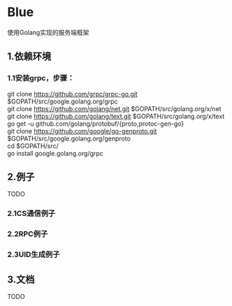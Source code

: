 # Blue 
使用Golang实现的服务端框架

## 1.依赖环境  
### 1.1安装grpc，步骤：  
git clone https://github.com/grpc/grpc-go.git $GOPATH/src/google.golang.org/grpc  
git clone https://github.com/golang/net.git $GOPATH/src/golang.org/x/net  
git clone https://github.com/golang/text.git $GOPATH/src/golang.org/x/text  
go get -u github.com/golang/protobuf/{proto,protoc-gen-go}  
git clone https://github.com/google/go-genproto.git $GOPATH/src/google.golang.org/genproto  
cd $GOPATH/src/  
go install google.golang.org/grpc  

## 2.例子  
TODO
### 2.1CS通信例子  
### 2.2RPC例子  
### 2.3UID生成例子  

## 3.文档  
TODO

